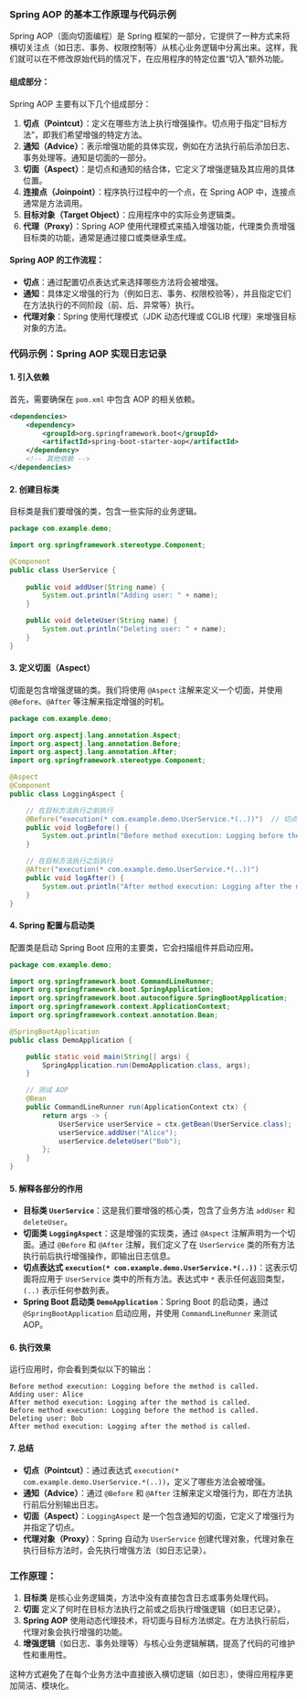 ### Spring AOP 的基本工作原理与代码示例

Spring AOP（面向切面编程）是 Spring 框架的一部分，它提供了一种方式来将横切关注点（如日志、事务、权限控制等）从核心业务逻辑中分离出来。这样，我们就可以在不修改原始代码的情况下，在应用程序的特定位置“切入”额外功能。

#### 组成部分：
Spring AOP 主要有以下几个组成部分：
1. **切点（Pointcut）**：定义在哪些方法上执行增强操作。切点用于指定“目标方法”，即我们希望增强的特定方法。
2. **通知（Advice）**：表示增强功能的具体实现，例如在方法执行前后添加日志、事务处理等。通知是切面的一部分。
3. **切面（Aspect）**：是切点和通知的结合体，它定义了增强逻辑及其应用的具体位置。
4. **连接点（Joinpoint）**：程序执行过程中的一个点，在 Spring AOP 中，连接点通常是方法调用。
5. **目标对象（Target Object）**：应用程序中的实际业务逻辑类。
6. **代理（Proxy）**：Spring AOP 使用代理模式来插入增强功能，代理类负责增强目标类的功能，通常是通过接口或类继承生成。

#### Spring AOP 的工作流程：
- **切点**：通过配置切点表达式来选择哪些方法将会被增强。
- **通知**：具体定义增强的行为（例如日志、事务、权限校验等），并且指定它们在方法执行的不同阶段（前、后、异常等）执行。
- **代理对象**：Spring 使用代理模式（JDK 动态代理或 CGLIB 代理）来增强目标对象的方法。
  
### 代码示例：Spring AOP 实现日志记录

#### 1. **引入依赖**

首先，需要确保在 `pom.xml` 中包含 AOP 的相关依赖。

```xml
<dependencies>
    <dependency>
        <groupId>org.springframework.boot</groupId>
        <artifactId>spring-boot-starter-aop</artifactId>
    </dependency>
    <!-- 其他依赖 -->
</dependencies>
```

#### 2. **创建目标类**

目标类是我们要增强的类，包含一些实际的业务逻辑。

```java
package com.example.demo;

import org.springframework.stereotype.Component;

@Component
public class UserService {
    
    public void addUser(String name) {
        System.out.println("Adding user: " + name);
    }

    public void deleteUser(String name) {
        System.out.println("Deleting user: " + name);
    }
}
```

#### 3. **定义切面（Aspect）**

切面是包含增强逻辑的类。我们将使用 `@Aspect` 注解来定义一个切面，并使用 `@Before`、`@After` 等注解来指定增强的时机。

```java
package com.example.demo;

import org.aspectj.lang.annotation.Aspect;
import org.aspectj.lang.annotation.Before;
import org.aspectj.lang.annotation.After;
import org.springframework.stereotype.Component;

@Aspect
@Component
public class LoggingAspect {

    // 在目标方法执行之前执行
    @Before("execution(* com.example.demo.UserService.*(..))")  // 切点表达式
    public void logBefore() {
        System.out.println("Before method execution: Logging before the method is called.");
    }

    // 在目标方法执行之后执行
    @After("execution(* com.example.demo.UserService.*(..))")
    public void logAfter() {
        System.out.println("After method execution: Logging after the method is called.");
    }
}
```

#### 4. **Spring 配置与启动类**

配置类是启动 Spring Boot 应用的主要类，它会扫描组件并启动应用。

```java
package com.example.demo;

import org.springframework.boot.CommandLineRunner;
import org.springframework.boot.SpringApplication;
import org.springframework.boot.autoconfigure.SpringBootApplication;
import org.springframework.context.ApplicationContext;
import org.springframework.context.annotation.Bean;

@SpringBootApplication
public class DemoApplication {

    public static void main(String[] args) {
        SpringApplication.run(DemoApplication.class, args);
    }

    // 测试 AOP
    @Bean
    public CommandLineRunner run(ApplicationContext ctx) {
        return args -> {
            UserService userService = ctx.getBean(UserService.class);
            userService.addUser("Alice");
            userService.deleteUser("Bob");
        };
    }
}
```

#### 5. **解释各部分的作用**

- **目标类 `UserService`**：这是我们要增强的核心类，包含了业务方法 `addUser` 和 `deleteUser`。
- **切面类 `LoggingAspect`**：这是增强的实现类，通过 `@Aspect` 注解声明为一个切面。通过 `@Before` 和 `@After` 注解，我们定义了在 `UserService` 类的所有方法执行前后执行增强操作，即输出日志信息。
- **切点表达式 `execution(* com.example.demo.UserService.*(..))`**：这表示切面将应用于 `UserService` 类中的所有方法。表达式中 `*` 表示任何返回类型，`(..)` 表示任何参数列表。
- **Spring Boot 启动类 `DemoApplication`**：Spring Boot 的启动类，通过 `@SpringBootApplication` 启动应用，并使用 `CommandLineRunner` 来测试 AOP。

#### 6. **执行效果**

运行应用时，你会看到类似以下的输出：

```
Before method execution: Logging before the method is called.
Adding user: Alice
After method execution: Logging after the method is called.
Before method execution: Logging before the method is called.
Deleting user: Bob
After method execution: Logging after the method is called.
```

#### 7. **总结**

- **切点（Pointcut）**：通过表达式 `execution(* com.example.demo.UserService.*(..))`，定义了哪些方法会被增强。
- **通知（Advice）**：通过 `@Before` 和 `@After` 注解来定义增强行为，即在方法执行前后分别输出日志。
- **切面（Aspect）**：`LoggingAspect` 是一个包含通知的切面，它定义了增强行为并指定了切点。
- **代理对象（Proxy）**：Spring 自动为 `UserService` 创建代理对象，代理对象在执行目标方法时，会先执行增强方法（如日志记录）。

### 工作原理：

1. **目标类** 是核心业务逻辑类，方法中没有直接包含日志或事务处理代码。
2. **切面** 定义了何时在目标方法执行之前或之后执行增强逻辑（如日志记录）。
3. **Spring AOP** 使用动态代理技术，将切面与目标方法绑定。在方法执行前后，代理对象会执行增强的功能。
4. **增强逻辑**（如日志、事务处理等）与核心业务逻辑解耦，提高了代码的可维护性和重用性。

这种方式避免了在每个业务方法中直接嵌入横切逻辑（如日志），使得应用程序更加简洁、模块化。